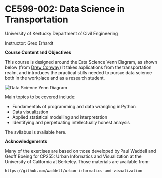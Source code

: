 # CE599-002: Data Science in Transportation 
 
University of Kentucky
Department of Civil Engineering

Instructor: Greg Erhardt

**Course Content and Objectives**

This course is designed around the Data Science Venn Diagram, as shown below (from [Drew Conway](http://drewconway.com/zia/2013/3/26/the-data-science-venn-diagram))  It takes applications from the transportation realm, and introduces the practical skills needed to pursue data science both in the workplace and as a research student.  

![Data Science Venn Diagram](/images/data-science-venn-diagram.png)

Main topics to be covered include: 

- Fundamentals of programming and data wrangling in Python
- Data visualization
- Applied statistical modelling and interpretation 
- Identifying and perpetuating intellectually honest analysis

The syllabus is available [here](ce599_syllabus_s20.pdf).

**Acknowledgements**

Many of the exercises are based on those developed by Paul Waddell and Geoff Boeing for CP255: Urban Informatics and Visualization at the University of California at Berkeley.  Those materials are available from: 

	https://github.com/waddell/urban-informatics-and-visualization
